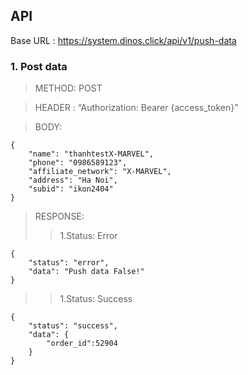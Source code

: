 ## API

Base URL : https://system.dinos.click/api/v1/push-data

### 1. Post data

>METHOD: POST

>HEADER : “Authorization: Bearer {access_token}”

>BODY: 

    {	
        "name": "thanhtestX-MARVEL",
        "phone": "0986589123",
        "affiliate_network": "X-MARVEL",
        "address": "Ha Noi",
        "subid": "ikon2404"
    }

>RESPONSE:
>>1.Status: Error

    {
        "status": "error",
        "data": "Push data False!"
    }
        
>>1.Status: Success

    {
        "status": "success",
        "data": {
            "order_id":52904
        }
    }

#  
